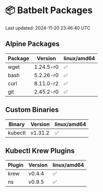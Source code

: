 # 📦 Batbelt Packages

Last updated: 2024-11-20 23:46:40 UTC

## Alpine Packages
| Package | Version | linux/amd64 |
|---------|----------|---------|
| wget | 1.24.5-r0 | ✅ |
| bash | 5.2.26-r0 | ✅ |
| curl | 8.11.0-r2 | ✅ |
| git | 2.45.2-r0 | ✅ |

## Custom Binaries
| Binary | Version | linux/amd64 |
|---------|----------|---------|
| kubectl | v1.31.2 | ✅ |

## Kubectl Krew Plugins
| Plugin | Version | linux/amd64 |
|---------|----------|---------|
| krew | v0.4.4 | ✅ |
| ns | v0.9.5 | ✅ |
